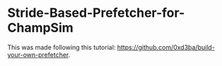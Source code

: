 # Stride-Based-Prefetcher-for-ChampSim
This was made following this tutorial: https://github.com/0xd3ba/build-your-own-prefetcher.
